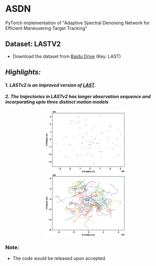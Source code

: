 # ASDN
PyTorch implementation of  "Adaptive Spectral Denoising Network for Efficient Maneuvering Target Tracking"

## Dataset: LASTV2 
* Download the dataset from [Baidu Drive](https://pan.baidu.com/s/1gqQsXZm0gUSIbGl-WCzXEw?pwd=LAST) (Key: LAST)
## *Highlights:*
#### 1. *LASTv2 is an improved version of [LAST](https://github.com/ljx43031/DeepMTT-algorithm).*
#### 2. *The trajectories in LASTv2 has longer observation sequence and incorporating upto three distinct motion models*
 <p align="center"> <img src="https://github.com/xuqingyu26/ASDN/blob/main/LASTv22.png" width="50%"></p>

 
### Note:
* The code would be released upon accepted. 
